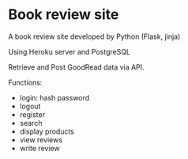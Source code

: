# Book review site
A book review site developed by Python (Flask, jinja)

Using Heroku server and PostgreSQL

Retrieve and Post GoodRead data via API.

Functions: 
- login: hash password
- logout
- register
- search
- display products
- view reviews
- write review
